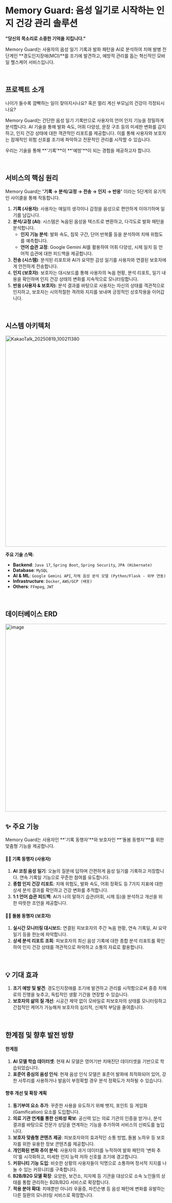 # Memory Guard: 음성 일기로 시작하는 인지 건강 관리 솔루션

**"당신의 목소리로 소중한 기억을 지킵니다."**

Memory Guard는 사용자의 음성 일기 기록과 발화 패턴을 AI로 분석하여 치매 발병 전 단계인 **경도인지장애(MCI)**를 조기에 발견하고, 예방적 관리를 돕는 혁신적인 모바일 헬스케어 서비스입니다.

<br>

## 프로젝트 소개

나이가 들수록 깜빡하는 일이 잦아지시나요? 혹은 멀리 계신 부모님의 건강이 걱정되시나요?

Memory Guard는 간단한 음성 일기 기록만으로 사용자의 언어 인지 기능을 정밀하게 분석합니다. AI 기술을 통해 발화 속도, 어휘 다양성, 문장 구조 등의 미세한 변화를 감지하고, 인지 건강 상태에 대한 객관적인 리포트를 제공합니다. 이를 통해 사용자와 보호자는 잠재적인 위험 신호를 조기에 파악하고 전문적인 관리를 시작할 수 있습니다.

우리는 기술을 통해 **'기록'**이 **'예방'**이 되는 경험을 제공하고자 합니다.

<br>

## 서비스의 핵심 원리

Memory Guard는 **'기록 → 분석/교정 → 전송 → 인지 → 반응'** 이라는 5단계의 유기적인 사이클을 통해 작동합니다.

1.  **기록 (사용자)**: 사용자는 매일의 생각이나 감정을 음성으로 편안하게 이야기하며 일기를 남깁니다.
2.  **분석/교정 (AI)**: 시스템은 녹음된 음성을 텍스트로 변환하고, 다각도로 발화 패턴을 분석합니다.
    *   **인지 기능 분석**: 발화 속도, 침묵 구간, 단어 반복률 등을 분석하여 치매 위험도를 예측합니다.
    *   **언어 습관 교정**: Google Gemini AI를 활용하여 어휘 다양성, 시제 일치 등 언어적 습관에 대한 피드백을 제공합니다.
3.  **전송 (시스템)**: 분석된 리포트와 AI가 요약한 감성 일기를 사용자와 연결된 보호자에게 안전하게 전송합니다.
4.  **인지 (보호자)**: 보호자는 대시보드를 통해 사용자의 녹음 현황, 분석 리포트, 일기 내용을 확인하며 인지 건강 상태의 변화를 지속적으로 모니터링합니다.
5.  **반응 (사용자 & 보호자)**: 분석 결과를 바탕으로 사용자는 자신의 상태를 객관적으로 인지하고, 보호자는 시의적절한 격려와 지지를 보내며 긍정적인 상호작용을 이어갑니다.

<br>

## 시스템 아키텍처

<img width="1210" height="660" alt="KakaoTalk_20250819_100211380" src="https://github.com/user-attachments/assets/19bf2c92-34d7-4c5a-8ead-095dd12dd32c" />



**주요 기술 스택:**
*   **Backend**: `Java 17`, `Spring Boot`, `Spring Security`, `JPA (Hibernate)`
*   **Database**: `MySQL`
*   **AI & ML**: `Google Gemini API`, `자체 음성 분석 모델 (Python/Flask - 외부 연동)`
*   **Infrastructure**: `Docker`, `AWS/GCP (배포)`
*   **Others**: `FFmpeg`, `JWT`

<br>

## 데이터베이스 ERD

<img width="1550" height="587" alt="image" src="https://github.com/user-attachments/assets/8e0e2456-a43c-4d98-9cc2-f6ef278cf59e" />

<br>

## ✨ 주요 기능

Memory Guard는 사용자인 **'기록 동행자'**와 보호자인 **'돌봄 동행자'**를 위한 맞춤형 기능을 제공합니다.

#### 👨‍🦳 기록 동행자 (사용자)
1.  **AI 코칭 음성 일기**: 오늘의 질문에 답하며 간편하게 음성 일기를 기록하고 저장합니다. 연속 기록일 기능으로 꾸준한 참여를 유도합니다.
2.  **종합 인지 건강 리포트**: 치매 위험도, 발화 속도, 어휘 정확도 등 7가지 지표에 대한 상세 분석 결과를 확인하고 건강 변화를 추적합니다.
3.  **1:1 언어 습관 피드백**: AI가 나의 말하기 습관(어휘, 시제 등)을 분석하고 개선을 위한 따뜻한 조언을 제공합니다.

#### 👩‍⚕️ 돌봄 동행자 (보호자)
1.  **실시간 모니터링 대시보드**: 연결된 피보호자의 주간 녹음 현황, 연속 기록일, AI 요약 일기 등을 한눈에 파악합니다.
2.  **상세 분석 리포트 조회**: 피보호자의 최신 음성 기록에 대한 종합 분석 리포트를 확인하여 인지 건강 상태를 객관적으로 파악하고 소통의 자료로 활용합니다.

<br>

## 💡 기대 효과

1.  **조기 예방 및 발견**: 경도인지장애를 조기에 발견하고 관리를 시작함으로써 중증 치매로의 진행을 늦추고, 독립적인 생활 기간을 연장할 수 있습니다.
2.  **보호자의 삶의 질 개선**: 시공간 제약 없이 모바일로 피보호자의 상태를 모니터링하고 간접적인 케어가 가능해져 보호자의 심리적, 신체적 부담을 줄여줍니다.

<br>

## 한계점 및 향후 발전 방향

#### 한계점
1.  **AI 모델 학습 데이터셋**: 현재 AI 모델은 영어기반 치매진단 데이터셋을 기반으로 학습되었습니다.
2.  **표준어 중심의 음성 인식**: 현재 음성 인식 모델은 표준어 발화에 최적화되어 있어, 강한 사투리를 사용하거나 발음이 부정확할 경우 분석 정확도가 저하될 수 있습니다.

#### 향후 개선 및 확장 계획
1.  **동기부여 요소 추가**: 꾸준한 사용을 유도하기 위해 뱃지, 포인트 등 게임화(Gamification) 요소를 도입합니다.
2.  **의료 기관 연계를 통한 신뢰성 확보**: 공신력 있는 의료 기관의 인증을 받거나, 분석 결과를 바탕으로 전문가 상담을 연계하는 기능을 추가하여 서비스의 신뢰도를 높입니다.
3.  **보호자 맞춤형 콘텐츠 제공**: 피보호자와의 효과적인 소통 방법, 돌봄 노하우 등 보호자를 위한 유용한 정보 콘텐츠를 제공합니다.
4.  **개인화된 변화 추이 분석**: 사용자의 과거 데이터를 누적하여 발화 패턴의 '변화 추이'를 시각화하고, 미세한 인지 능력 저하 신호를 조기에 경고합니다.
5.  **커뮤니티 기능 도입**: 비슷한 상황의 사용자들이 익명으로 소통하며 정서적 지지를 나눌 수 있는 커뮤니티를 구축합니다.
6.  **B2B/B2G 모델 확장**: 요양원, 보건소, 지자체 등 기관을 대상으로 소속 노인들의 상태를 통합 관리하는 B2B/B2G 서비스로 확장합니다.
7.  **적용 분야 확대**: 치매뿐만 아니라 우울증, 파킨슨병 등 음성 패턴에 변화를 유발하는 다른 질환의 모니터링 서비스로 확장합니다.
